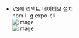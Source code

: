 - VS에 리액트 네이티브 설치  
npm i -g expo-cli  
![image](https://user-images.githubusercontent.com/63652571/174519312-c690dfde-2f36-4742-a870-38d9519ae385.png)  
![image](https://user-images.githubusercontent.com/63652571/174705090-a72df74e-a453-423e-9f04-9f655ae1d80f.png)

